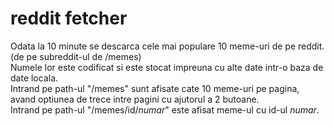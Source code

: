 # reddit fetcher  
Odata la 10 minute se descarca cele mai populare 10 meme-uri de pe reddit. (de pe subreddit-ul de /memes)  
Numele lor este codificat si este stocat impreuna cu alte date intr-o baza de date locala.  
Intrand pe path-ul "/memes" sunt afisate cate 10 meme-uri pe pagina, avand optiunea de trece intre pagini cu ajutorul a 2 butoane.  
Intrand pe path-ul "/memes/id/*numar*" este afisat meme-ul cu id-ul *numar*.  
